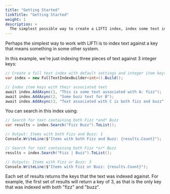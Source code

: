 ```yaml
---
title: "Getting Started"
linkTitle: "Getting Started"
weight: 1
description: >
  The simplest possible way to create a LIFTI index, index some text in it and retrieve search results.
---
```


Perhaps the simplest way to work with LIFTI is to index text against a key that means something in some other system.

In this example, we're just indexing three pieces of text against 3 integer keys:

``` c#
// Create a full text index with default settings and integer item keys
var index = new FullTextIndexBuilder<int>().Build();

// Index item keys with their associated text
await index.AddAsync(1, "This is some text associated with A: fizz");
await index.AddAsync(2, "Some buzz text for B");
await index.AddAsync(3, "Text associated with C is both fizz and buzz");

```

You can search in this index using:

``` c#
// Search for text containing both Fizz *and* Buzz
var results = index.Search("Fizz Buzz").ToList();

// Output: Items with both Fizz and Buzz: 1
Console.WriteLine($"Items with both Fizz and Buzz: {results.Count}");

// Search for text containing both Fizz *or* Buzz
results = index.Search("Fizz | Buzz").ToList();

// Outputs: Items with Fizz or Buzz: 3
Console.WriteLine($"Items with Fizz or Buzz: {results.Count}");
```

Each set of results returns the keys that the text was indexed against. For example, the first set of results will return a key of 3, 
as that is the only key that was indexed with both "fizz" and "buzz".
